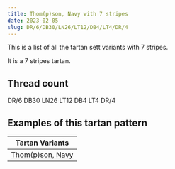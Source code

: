 ```yaml
---
title: Thom(p)son, Navy with 7 stripes
date: 2023-02-05
slug: DR/6/DB30/LN26/LT12/DB4/LT4/DR/4
---
```

This is a list of all the tartan sett variants with 7 stripes.

It is a 7 stripes tartan.


## Thread count
DR/6 DB30 LN26 LT12 DB4 LT4 DR/4

## Examples of this tartan pattern

| Tartan Variants |
|---------------|
| [Thom(p)son, Navy](/variants/dr/6/db30/ln26/lt12/db4/lt4/dr/4-db000050-dr900030-lne0e0e0-lt806050)||
